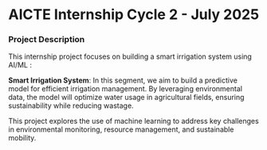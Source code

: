 
# AICTE Internship Cycle 2 - July 2025

### Project Description

This internship project focuses on building a smart irrigation system using AI/ML :



 **Smart Irrigation System**: In this segment, we aim to build a predictive model for efficient irrigation management. By leveraging environmental data, the model will optimize water usage in agricultural fields, ensuring sustainability while reducing wastage.



This project explores the use of machine learning to address key challenges in environmental monitoring, resource management, and sustainable mobility.





